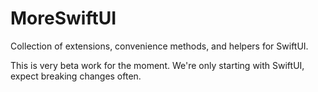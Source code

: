 # MoreSwiftUI

Collection of extensions, convenience methods, and helpers for SwiftUI.

This is very beta work for the moment. We're only starting with SwiftUI, expect breaking changes often.
